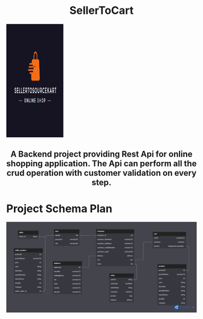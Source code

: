 
<h1 align="center">SellerToCart</h1>
<img   src="STSKart Logo.PNG" style="height: 300px; width: 30%; align="center"" />
<h2 align="center">A Backend project providing Rest Api for online shopping application. The Api can perform all the crud operation with customer validation on every step.</h2>






# Project Schema Plan

<img src="STSKart.png" />
